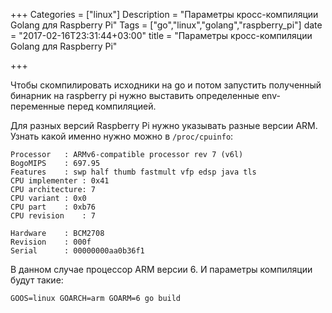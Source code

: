 +++
Categories = ["linux"]
Description = "Параметры кросс-компиляции Golang для Raspberry Pi"
Tags = ["go","linux","golang","raspberry_pi"]
date = "2017-02-16T23:31:44+03:00"
title = "Параметры кросс-компиляции Golang для Raspberry Pi"

+++


Чтобы скомпилировать исходники на go и потом запустить полученный бинарник на raspberry pi нужно выставить определенные env-переменные перед компиляцией.


<!--more-->

Для разных версий Raspberry Pi нужно указывать разные версии ARM. Узнать какой именно нужно можно в ```/proc/cpuinfo```:
```
Processor	: ARMv6-compatible processor rev 7 (v6l)
BogoMIPS	: 697.95
Features	: swp half thumb fastmult vfp edsp java tls
CPU implementer	: 0x41
CPU architecture: 7
CPU variant	: 0x0
CPU part	: 0xb76
CPU revision	: 7

Hardware	: BCM2708
Revision	: 000f
Serial		: 00000000aa0b36f1
```

В данном случае процессор ARM версии 6. И параметры компиляции будут такие:
```
GOOS=linux GOARCH=arm GOARM=6 go build
```

